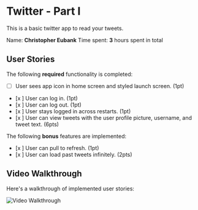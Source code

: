 # Twitter - Part I

This is a basic twitter app to read your tweets.

Name: **Christopher Eubank**
Time spent: **3** hours spent in total

## User Stories

The following **required** functionality is completed:

- [ ] User sees app icon in home screen and styled launch screen. (1pt)
- [x ] User can log in. (1pt)
- [x ] User can log out. (1pt)
- [x ] User stays logged in across restarts. (1pt)
- [x ] User can view tweets with the user profile picture, username, and tweet text. (6pts)

The following **bonus** features are implemented:

- [x ] User can pull to refresh. (1pt)
- [x ] User can load past tweets infinitely. (2pts)

## Video Walkthrough

Here's a walkthrough of implemented user stories:

<img src='Twitter_Demonstration.gif' title='Video Walkthrough' width='' alt='Video Walkthrough' />
